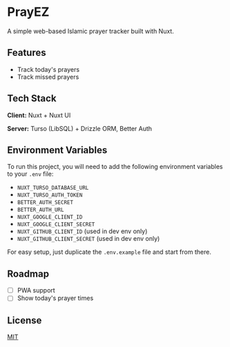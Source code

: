 # PrayEZ

A simple web-based Islamic prayer tracker built with Nuxt.

## Features

-   Track today's prayers
-   Track missed prayers

## Tech Stack

**Client:** Nuxt + Nuxt UI

**Server:** Turso (LibSQL) + Drizzle ORM, Better Auth

## Environment Variables

To run this project, you will need to add the following environment variables to your `.env` file:

-   `NUXT_TURSO_DATABASE_URL`
-   `NUXT_TURSO_AUTH_TOKEN`
-   `BETTER_AUTH_SECRET`
-   `BETTER_AUTH_URL`
-   `NUXT_GOOGLE_CLIENT_ID`
-   `NUXT_GOOGLE_CLIENT_SECRET`
-   `NUXT_GITHUB_CLIENT_ID` (used in dev env only)
-   `NUXT_GITHUB_CLIENT_SECRET` (used in dev env only)

For easy setup, just duplicate the `.env.example` file and start from there.

## Roadmap

-   [ ] PWA support
-   [ ] Show today's prayer times

## License

[MIT](https://choosealicense.com/licenses/mit/)
